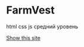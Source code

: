 # FarmVest
html css js средний уровень

<a href="https://master--sunny-dasik-edc0ba.netlify.app/" target="_blank">Show this site</a>
